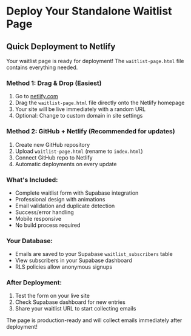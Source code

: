 # Deploy Your Standalone Waitlist Page

## Quick Deployment to Netlify

Your waitlist page is ready for deployment! The `waitlist-page.html` file contains everything needed.

### Method 1: Drag & Drop (Easiest)
1. Go to [netlify.com](https://netlify.com)
2. Drag the `waitlist-page.html` file directly onto the Netlify homepage
3. Your site will be live immediately with a random URL
4. Optional: Change to custom domain in site settings

### Method 2: GitHub + Netlify (Recommended for updates)
1. Create new GitHub repository
2. Upload `waitlist-page.html` (rename to `index.html`)
3. Connect GitHub repo to Netlify
4. Automatic deployments on every update

### What's Included:
- Complete waitlist form with Supabase integration
- Professional design with animations
- Email validation and duplicate detection
- Success/error handling
- Mobile responsive
- No build process required

### Your Database:
- Emails are saved to your Supabase `waitlist_subscribers` table
- View subscribers in your Supabase dashboard
- RLS policies allow anonymous signups

### After Deployment:
1. Test the form on your live site
2. Check Supabase dashboard for new entries
3. Share your waitlist URL to start collecting emails

The page is production-ready and will collect emails immediately after deployment!